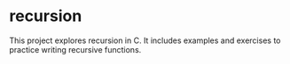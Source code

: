 # recursion

This project explores recursion in C. It includes examples and exercises to practice writing recursive functions.